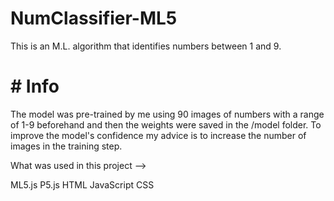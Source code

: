 # NumClassifier-ML5
This is an M.L. algorithm that identifies numbers between 1 and 9.

# # Info
The model was pre-trained by me using 90 images of numbers with a range of 1-9 beforehand and then the weights were saved in the /model folder.
To improve the model's confidence my advice is to increase the number of images in the training step.

What was used in this project --> 

ML5.js
P5.js
HTML
JavaScript
CSS
